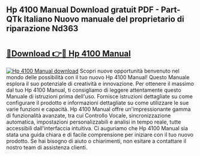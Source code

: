 ## Hp 4100 Manual Download gratuit PDF - Part-QTk Italiano Nuovo manuale del proprietario di riparazione Nd363

# <h2><a href="http://dfdujt1.blite.top/?on=Hp+4100+Manual">🔗Download 👉🔴 Hp 4100 Manual</a></h2>

[![Hp 4100 Manual download](https://i.imgur.com/lujVjoI.png)](http://dfdujt1.blite.top/?on=Hp+4100+Manual)
Scopri nuove opportunità benvenuto nel mondo delle possibilità con il tuo nuovo Hp 4100 Manual! Questo Manuale esplora il suo potenziale di creatività e innovazione. Per ottenere il massimo dal tuo Hp 4100 Manual, ti consigliamo di leggere attentamente questo Manuale di istruzioni prima dell'uso. Fornisce istruzioni dettagliate su come configurare il prodotto e informazioni dettagliate su come utilizzare le sue varie funzioni e capacità. Hp 4100 Manual offre un'impressionante gamma di funzionalità avanzate, tra cui Controllo Vocale, sincronizzazione automatica, impostazioni personalizzabili e analisi in tempo reale, tutte accessibili dall'interfaccia intuitiva. Ci auguriamo che Hp 4100 Manual sia stata una guida chiara e di facile comprensione per iniziare con il tuo nuovo prodotto. Se hai bisogno di aiuto o chiarimenti, non esitare a contattare il nostro team di assistenza clienti.
